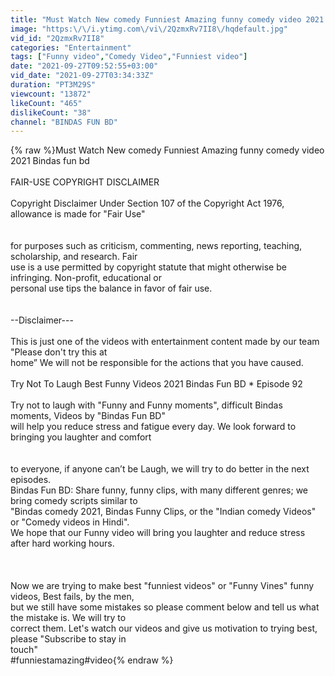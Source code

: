 ```yaml
---
title: "Must Watch New comedy Funniest Amazing funny comedy video 2021 Bindas fun bd"
image: "https:\/\/i.ytimg.com\/vi\/2QzmxRv7II8\/hqdefault.jpg"
vid_id: "2QzmxRv7II8"
categories: "Entertainment"
tags: ["Funny video","Comedy Video","Funniest video"]
date: "2021-09-27T09:52:55+03:00"
vid_date: "2021-09-27T03:34:33Z"
duration: "PT3M29S"
viewcount: "13872"
likeCount: "465"
dislikeCount: "38"
channel: "BINDAS FUN BD"
---
```

{% raw %}Must Watch New comedy Funniest Amazing funny comedy video 2021 Bindas fun bd<br /><br />FAIR-USE COPYRIGHT DISCLAIMER<br /><br />Copyright Disclaimer Under Section 107 of the Copyright Act 1976, allowance is made for &quot;Fair Use&quot; <br /><br /><br />for purposes such as criticism, commenting, news reporting, teaching, scholarship, and research. Fair <br />use is a use permitted by copyright statute that might otherwise be infringing. Non-profit, educational or <br />personal use tips the balance in favor of fair use.<br /><br /><br />--Disclaimer---<br /><br />This is just one of the videos with entertainment content made by our team &quot;Please don't try this at <br />home” We will not be responsible for the actions that you have caused.<br /><br />Try Not To Laugh Best Funny Videos 2021 Bindas Fun BD * Episode 92<br /><br />Try not to laugh with &quot;Funny and Funny moments&quot;, difficult Bindas moments, Videos by &quot;Bindas Fun BD&quot; <br />will help you reduce stress and fatigue every day. We look forward to bringing you laughter and comfort <br /><br /><br />to everyone, if anyone can’t be Laugh, we will try to do better in the next episodes.<br />Bindas Fun BD: Share funny, funny clips, with many different genres; we bring comedy scripts similar to <br />&quot;Bindas comedy 2021, Bindas Funny Clips, or the &quot;Indian comedy Videos&quot; or &quot;Comedy videos in Hindi&quot;. <br />We hope that our Funny video will bring you laughter and reduce stress after hard working hours.<br /><br /><br /><br />Now we are trying to make best &quot;funniest videos&quot; or &quot;Funny Vines&quot; funny videos, Best fails, by the men, <br />but we still have some mistakes so please comment below and tell us what the mistake is. We will try to <br />correct them. Let's watch our videos and give us motivation to trying best, please &quot;Subscribe to stay in <br />touch&quot;<br />#funniestamazing#video{% endraw %}
